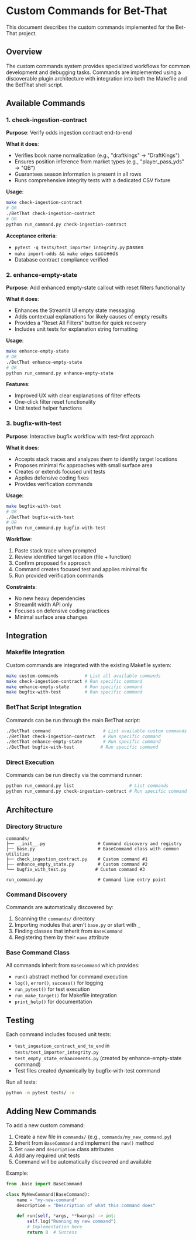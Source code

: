 # Custom Commands for Bet-That

This document describes the custom commands implemented for the Bet-That project.

## Overview

The custom commands system provides specialized workflows for common development and debugging tasks. Commands are implemented using a discoverable plugin architecture with integration into both the Makefile and the BetThat shell script.

## Available Commands

### 1. check-ingestion-contract

**Purpose**: Verify odds ingestion contract end-to-end

**What it does**:
- Verifies book name normalization (e.g., "draftkings" → "DraftKings")
- Ensures position inference from market types (e.g., "player_pass_yds" → "QB")
- Guarantees season information is present in all rows
- Runs comprehensive integrity tests with a dedicated CSV fixture

**Usage**:
```bash
make check-ingestion-contract
# OR
./BetThat check-ingestion-contract
# OR
python run_command.py check-ingestion-contract
```

**Acceptance criteria**:
- `pytest -q tests/test_importer_integrity.py` passes
- `make import-odds && make edges` succeeds
- Database contract compliance verified

### 2. enhance-empty-state

**Purpose**: Add enhanced empty-state callout with reset filters functionality

**What it does**:
- Enhances the Streamlit UI empty state messaging
- Adds contextual explanations for likely causes of empty results
- Provides a "Reset All Filters" button for quick recovery
- Includes unit tests for explanation string formatting

**Usage**:
```bash
make enhance-empty-state
# OR
./BetThat enhance-empty-state
# OR
python run_command.py enhance-empty-state
```

**Features**:
- Improved UX with clear explanations of filter effects
- One-click filter reset functionality
- Unit tested helper functions

### 3. bugfix-with-test

**Purpose**: Interactive bugfix workflow with test-first approach

**What it does**:
- Accepts stack traces and analyzes them to identify target locations
- Proposes minimal fix approaches with small surface area
- Creates or extends focused unit tests
- Applies defensive coding fixes
- Provides verification commands

**Usage**:
```bash
make bugfix-with-test
# OR
./BetThat bugfix-with-test
# OR
python run_command.py bugfix-with-test
```

**Workflow**:
1. Paste stack trace when prompted
2. Review identified target location (file + function)
3. Confirm proposed fix approach
4. Command creates focused test and applies minimal fix
5. Run provided verification commands

**Constraints**:
- No new heavy dependencies
- Streamlit width API only
- Focuses on defensive coding practices
- Minimal surface area changes

## Integration

### Makefile Integration

Custom commands are integrated with the existing Makefile system:

```bash
make custom-commands          # List all available commands
make check-ingestion-contract # Run specific command
make enhance-empty-state      # Run specific command
make bugfix-with-test         # Run specific command
```

### BetThat Script Integration

Commands can be run through the main BetThat script:

```bash
./BetThat command                    # List available custom commands
./BetThat check-ingestion-contract   # Run specific command
./BetThat enhance-empty-state        # Run specific command
./BetThat bugfix-with-test          # Run specific command
```

### Direct Execution

Commands can be run directly via the command runner:

```bash
python run_command.py list                     # List commands
python run_command.py check-ingestion-contract # Run specific command
```

## Architecture

### Directory Structure

```
commands/
├── __init__.py                    # Command discovery and registry
├── base.py                        # BaseCommand class with common utilities
├── check_ingestion_contract.py    # Custom command #1
├── enhance_empty_state.py         # Custom command #2
└── bugfix_with_test.py           # Custom command #3

run_command.py                     # Command line entry point
```

### Command Discovery

Commands are automatically discovered by:
1. Scanning the `commands/` directory
2. Importing modules that aren't `base.py` or start with `_`
3. Finding classes that inherit from `BaseCommand`
4. Registering them by their `name` attribute

### Base Command Class

All commands inherit from `BaseCommand` which provides:
- `run()` abstract method for command execution
- `log()`, `error()`, `success()` for logging
- `run_pytest()` for test execution
- `run_make_target()` for Makefile integration
- `print_help()` for documentation

## Testing

Each command includes focused unit tests:
- `test_ingestion_contract_end_to_end` in `tests/test_importer_integrity.py`
- `test_empty_state_enhancements.py` (created by enhance-empty-state command)
- Test files created dynamically by bugfix-with-test command

Run all tests:
```bash
python -m pytest tests/ -v
```

## Adding New Commands

To add a new custom command:

1. Create a new file in `commands/` (e.g., `commands/my_new_command.py`)
2. Inherit from `BaseCommand` and implement the `run()` method
3. Set `name` and `description` class attributes
4. Add any required unit tests
5. Command will be automatically discovered and available

Example:
```python
from .base import BaseCommand

class MyNewCommand(BaseCommand):
    name = "my-new-command"
    description = "Description of what this command does"

    def run(self, *args, **kwargs) -> int:
        self.log("Running my new command")
        # Implementation here
        return 0  # Success
```